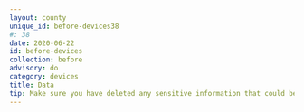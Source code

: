 ```yaml
---
layout: county 
unique_id: before-devices38
#: 38
date: 2020-06-22
id: before-devices
collection: before
advisory: do
category: devices
title: Data
tip: Make sure you have deleted any sensitive information that could be compromised if you take your phone. 
---
```

